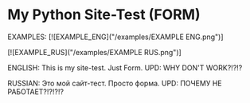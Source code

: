 # My Python Site-Test (FORM)

EXAMPLES:
[![EXAMPLE_ENG]("/examples/EXAMPLE ENG.png")]

[![EXAMPLE_RUS]("/examples/EXAMPLE RUS.png")]

ENGLISH:
This is my site-test. Just Form.
UPD: WHY DON'T WORK?!?!?

RUSSIAN:
Это мой сайт-тест. Просто форма.
UPD: ПОЧЕМУ НЕ РАБОТАЕТ?!?!?!?
